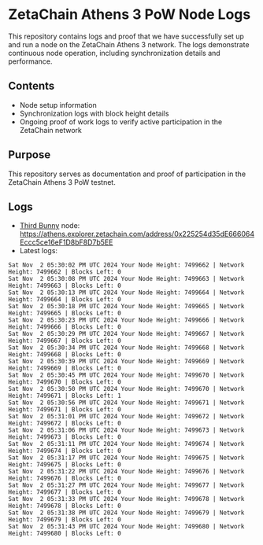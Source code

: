 # ZetaChain Athens 3 PoW Node Logs
This repository contains logs and proof that we have successfully set up and run a node on the ZetaChain Athens 3 network. The logs demonstrate continuous node operation, including synchronization details and performance.

## Contents
- Node setup information
- Synchronization logs with block height details
- Ongoing proof of work logs to verify active participation in the ZetaChain network

## Purpose
This repository serves as documentation and proof of participation in the ZetaChain Athens 3 PoW testnet.

## Logs

- [Third Bunny](https://thirdbunny.xyz/) node: https://athens.explorer.zetachain.com/address/0x225254d35dE666064Eccc5ce16eF1D8bF8D7b5EE
- Latest logs:
```
Sat Nov  2 05:30:02 PM UTC 2024 Your Node Height: 7499662 | Network Height: 7499662 | Blocks Left: 0
Sat Nov  2 05:30:08 PM UTC 2024 Your Node Height: 7499663 | Network Height: 7499663 | Blocks Left: 0
Sat Nov  2 05:30:13 PM UTC 2024 Your Node Height: 7499664 | Network Height: 7499664 | Blocks Left: 0
Sat Nov  2 05:30:18 PM UTC 2024 Your Node Height: 7499665 | Network Height: 7499665 | Blocks Left: 0
Sat Nov  2 05:30:23 PM UTC 2024 Your Node Height: 7499666 | Network Height: 7499666 | Blocks Left: 0
Sat Nov  2 05:30:29 PM UTC 2024 Your Node Height: 7499667 | Network Height: 7499667 | Blocks Left: 0
Sat Nov  2 05:30:34 PM UTC 2024 Your Node Height: 7499668 | Network Height: 7499668 | Blocks Left: 0
Sat Nov  2 05:30:39 PM UTC 2024 Your Node Height: 7499669 | Network Height: 7499669 | Blocks Left: 0
Sat Nov  2 05:30:45 PM UTC 2024 Your Node Height: 7499670 | Network Height: 7499670 | Blocks Left: 0
Sat Nov  2 05:30:50 PM UTC 2024 Your Node Height: 7499670 | Network Height: 7499671 | Blocks Left: 1
Sat Nov  2 05:30:56 PM UTC 2024 Your Node Height: 7499671 | Network Height: 7499671 | Blocks Left: 0
Sat Nov  2 05:31:01 PM UTC 2024 Your Node Height: 7499672 | Network Height: 7499672 | Blocks Left: 0
Sat Nov  2 05:31:06 PM UTC 2024 Your Node Height: 7499673 | Network Height: 7499673 | Blocks Left: 0
Sat Nov  2 05:31:11 PM UTC 2024 Your Node Height: 7499674 | Network Height: 7499674 | Blocks Left: 0
Sat Nov  2 05:31:17 PM UTC 2024 Your Node Height: 7499675 | Network Height: 7499675 | Blocks Left: 0
Sat Nov  2 05:31:22 PM UTC 2024 Your Node Height: 7499676 | Network Height: 7499676 | Blocks Left: 0
Sat Nov  2 05:31:27 PM UTC 2024 Your Node Height: 7499677 | Network Height: 7499677 | Blocks Left: 0
Sat Nov  2 05:31:33 PM UTC 2024 Your Node Height: 7499678 | Network Height: 7499678 | Blocks Left: 0
Sat Nov  2 05:31:38 PM UTC 2024 Your Node Height: 7499679 | Network Height: 7499679 | Blocks Left: 0
Sat Nov  2 05:31:43 PM UTC 2024 Your Node Height: 7499680 | Network Height: 7499680 | Blocks Left: 0
```

